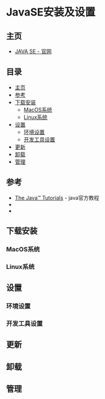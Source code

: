 # JavaSE安装及设置
## 主页
   * [JAVA SE - 官网](https://www.oracle.com/java/technologies/java-se.html)<br>
## 目录
  * [主页](#主页)
  * [参考](#参考)
  * [下载安装](#下载安装)
    * [MacOS系统](#MacOS系统)
    * [Linux系统](#Linux系统)
  * [设置](#设置)
    * [环境设置](#环境设置)
    * [开发工具设置](#开发工具设置)
  * [更新](#更新)
  * [卸载](#卸载)
  * [管理](#管理)
## 参考
  * [The Java™ Tutorials](https://docs.oracle.com/javase/tutorial/) - java官方教程 <br>
  * 
  *
## 下载安装
  ### MacOS系统
  ### Linux系统
## 设置
  ### 环境设置
  ### 开发工具设置
## 更新
## 卸载
## 管理
